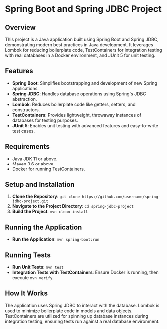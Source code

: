 # Spring Boot and Spring JDBC Project

## Overview

This project is a Java application built using Spring Boot and Spring JDBC, demonstrating modern best practices in Java development. It leverages Lombok for reducing boilerplate code, TestContainers for integration testing with real databases in a Docker environment, and JUnit 5 for unit testing.

## Features

- **Spring Boot**: Simplifies bootstrapping and development of new Spring applications.
- **Spring JDBC**: Handles database operations using Spring's JDBC abstraction.
- **Lombok**: Reduces boilerplate code like getters, setters, and constructors.
- **TestContainers**: Provides lightweight, throwaway instances of databases for testing purposes.
- **JUnit 5**: Enables unit testing with advanced features and easy-to-write test cases.

## Requirements

- Java JDK 11 or above.
- Maven 3.6 or above.
- Docker for running TestContainers.

## Setup and Installation

1. **Clone the Repository**: `git clone https://github.com/username/spring-jdbc-project.git`
2. **Navigate to the Project Directory**: `cd spring-jdbc-project`
3. **Build the Project**: `mvn clean install`

## Running the Application

- **Run the Application**: `mvn spring-boot:run`

## Running Tests

- **Run Unit Tests**: `mvn test`
- **Integration Tests with TestContainers**: Ensure Docker is running, then execute `mvn verify`.

## How It Works

The application uses Spring JDBC to interact with the database. Lombok is used to minimize boilerplate code in models and data objects. TestContainers are utilized for spinning up database instances during integration testing, ensuring tests run against a real database environment.

